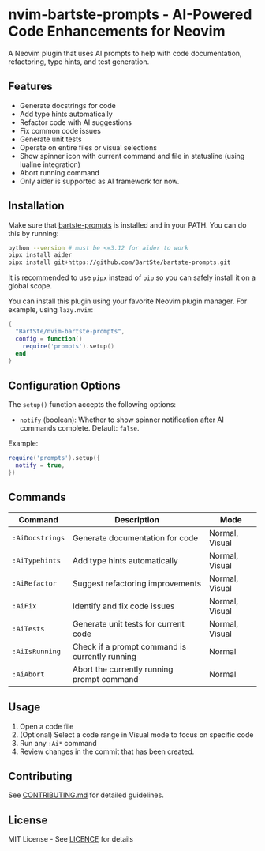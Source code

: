 # nvim-bartste-prompts - AI-Powered Code Enhancements for Neovim

A Neovim plugin that uses AI prompts to help with code documentation,
refactoring, type hints, and test generation.

## Features

- Generate docstrings for code
- Add type hints automatically
- Refactor code with AI suggestions
- Fix common code issues
- Generate unit tests  
- Operate on entire files or visual selections
- Show spinner icon with current command and file in statusline (using lualine integration)
- Abort running command
- Only aider is supported as AI framework for now.

## Installation

Make sure that [bartste-prompts](https://github.com/BartSte/bartste-prompts) is
installed and in your PATH. You can do this by running:

```bash
python --version # must be <=3.12 for aider to work
pipx install aider
pipx install git+https://github.com/BartSte/bartste-prompts.git
```

It is recommended to use `pipx` instead of `pip` so you can safely install it on
a global scope.

You can install this plugin using your favorite Neovim plugin manager. For
example, using `lazy.nvim`:

```lua
{
  "BartSte/nvim-bartste-prompts",
  config = function()
    require('prompts').setup()
  end
}
```

## Configuration Options

The `setup()` function accepts the following options:

- `notify` (boolean): Whether to show spinner notification after AI commands complete. Default: `false`.

Example:

```lua
require('prompts').setup({
  notify = true,
})
```

## Commands

| Command         | Description                                    | Mode          |
| --------------- | ---------------------------------------------- | ------------- |
| `:AiDocstrings` | Generate documentation for code                | Normal, Visual |
| `:AiTypehints`  | Add type hints automatically                   | Normal, Visual |
| `:AiRefactor`   | Suggest refactoring improvements               | Normal, Visual |
| `:AiFix`        | Identify and fix code issues                   | Normal, Visual |
| `:AiTests`      | Generate unit tests for current code           | Normal, Visual |
| `:AiIsRunning`  | Check if a prompt command is currently running | Normal |
| `:AiAbort`      | Abort the currently running prompt command     | Normal |

## Usage

1. Open a code file
2. (Optional) Select a code range in Visual mode to focus on specific code
3. Run any `:Ai*` command
4. Review changes in the commit that has been created.

## Contributing

See [CONTRIBUTING.md](CONTRIBUTING.md) for detailed guidelines.

## License

MIT License - See [LICENCE](LICENCE) for details
